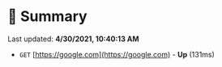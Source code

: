# 📖 Summary
Last updated: **4/30/2021, 10:40:13 AM**

- `GET` [https://google.com](https://google.com) - **Up** (131ms)
